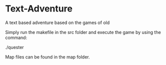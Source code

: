 # Text-Adventure
A text based adventure based on the games of old

Simply run the makefile in the src folder and execute the game by using the command:

./quester <map file>

Map files can be found in the map folder.
